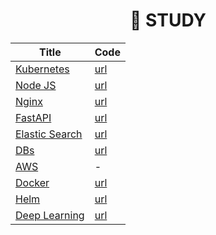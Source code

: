 <div align="center">
  
# 🔖 STUDY
  
| Title | Code | 
|  ---  | --- |
| [Kubernetes](https://github.com/ChaejinE/Study/wiki#kubernetes) | [url](https://github.com/ChaejinE/Study/tree/main/kubernetes) |
| [Node JS](https://github.com/ChaejinE/Study/wiki#nginx) | [url](https://github.com/ChaejinE/Study/tree/main/nodejs) |
| [Nginx](https://github.com/ChaejinE/Study/wiki#nodejs) | [url](https://github.com/ChaejinE/Study/tree/main/nginx) |
| [FastAPI](https://github.com/ChaejinE/Study/wiki#fastapi) | [url](https://github.com/ChaejinE/Study/tree/main/fastapi) |
| [Elastic Search](https://github.com/ChaejinE/Study/wiki#elastic-search) | [url](https://github.com/ChaejinE/Study/tree/main/elastic-search) |
| [DBs](https://github.com/ChaejinE/Study/wiki#db) | [url](https://github.com/ChaejinE/Study/tree/main/db) |
| [AWS](https://github.com/ChaejinE/Study/wiki#aws) | - |
| [Docker](https://github.com/ChaejinE/Study/wiki#docker) | [url](https://github.com/ChaejinE/Study/tree/main/docker) |
| [Helm](https://github.com/ChaejinE/Study/wiki#helm) | [url](https://github.com/ChaejinE/Study/tree/main/helm) |
| [Deep Learning](https://github.com/ChaejinE/Study/wiki#deep-learning) | [url](https://github.com/ChaejinE/Study/tree/main/deep-learning) |

</div>
